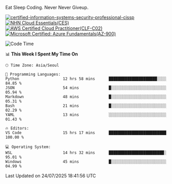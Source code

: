 Eat Sleep Coding.
Never Never Giveup.

[![certified-information-systems-security-professional-cissp](https://github.com/user-attachments/assets/d259884f-7f9a-4d80-a663-6968ead7464a)](https://www.credly.com/badges/f394a010-85a0-450b-9136-8043af01d71c/public_url)
[![NHN Cloud Essentials(CES)](https://github.com/user-attachments/assets/f405dcae-c923-424d-927f-e993bac10fa9)](https://www.nhncloud.com/kr/edu/certification/search)
[![AWS Certified Cloud Practitioner(CLF-C02)](https://github.com/user-attachments/assets/5199a6f5-42d5-4e70-b493-16c3fd42e691)](https://www.credly.com/badges/235e2b66-a782-4a21-ac77-ac4e42037113)
[![Microsoft Certified: Azure Fundamentals(AZ-900)](https://github.com/user-attachments/assets/7eb23f86-6311-42f9-83ab-166a25656710)](https://learn.microsoft.com/en-us/users/tiaz0128/credentials/ca6706271c8233ef)

<!--START_SECTION:waka-->
![Code Time](http://img.shields.io/badge/Code%20Time-4%2C308%20hrs%2018%20mins-blue)

📊 **This Week I Spent My Time On** 

```text
🕑︎ Time Zone: Asia/Seoul

💬 Programming Languages: 
Python                   12 hrs 58 mins      █████████████████████░░░░   84.85 % 
JSON                     54 mins             █░░░░░░░░░░░░░░░░░░░░░░░░   05.94 % 
Markdown                 48 mins             █░░░░░░░░░░░░░░░░░░░░░░░░   05.31 % 
Bash                     21 mins             █░░░░░░░░░░░░░░░░░░░░░░░░   02.29 % 
YAML                     13 mins             ░░░░░░░░░░░░░░░░░░░░░░░░░   01.43 % 

🔥 Editors: 
VS Code                  15 hrs 17 mins      █████████████████████████   100.00 % 

💻 Operating System: 
WSL                      14 hrs 32 mins      ████████████████████████░   95.01 % 
Windows                  45 mins             █░░░░░░░░░░░░░░░░░░░░░░░░   04.99 % 
```


 Last Updated on 24/07/2025 18:41:56 UTC
<!--END_SECTION:waka-->
